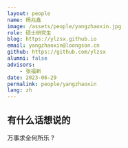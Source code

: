 ```yaml
---
layout: people
name: 杨兆鑫
image: /assets/people/yangzhaoxin.jpg
role: 硕士研究生
blog: https://ylzsx.github.io
email: yangzhaoxin@loongson.cn
github: https://github.com/ylzsx
alumni: false
advisors:
    - 张福新
date: 2023-06-29
permalink: people/yangzhaoxin
lang: zh
---
```


## 有什么话想说的

万事求全何所乐 ?
